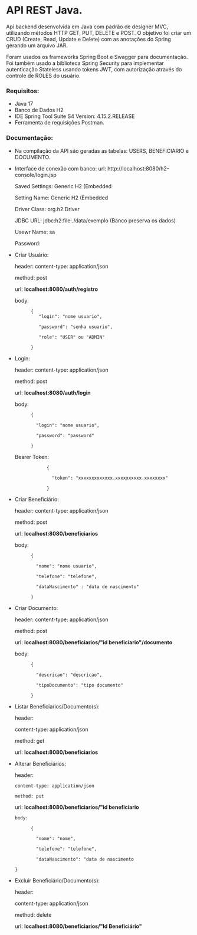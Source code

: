 # API REST Java.

Api backend desenvolvida em Java com padrão de designer MVC, utilizando métodos HTTP GET, PUT, DELETE e POST. 
O objetivo foi criar um CRUD (Create, Read, Update e Delete) com as anotações do Spring gerando um arquivo JAR.

Foram usados os frameworks Spring Boot e Swagger para documentação.
Foi também usado a biblioteca Spring Security para implementar autenticação Stateless usando tokens JWT, com autorização através do controle de ROLES do usuário.



### Requisitos: 
- Java 17
- Banco de Dados H2
- IDE Spring Tool Suite S4 Version: 4.15.2.RELEASE
- Ferramenta de requisições Postman.

### Documentação:

- Na compilação da API são geradas as tabelas: USERS, BENEFICIARIO e DOCUMENTO.

- Interface de conexão com banco:
  url:            http://localhost:8080/h2-console/login.jsp
  
  Saved Settings: Generic H2 (Embedded
  
  Setting Name:   Generic H2 (Embedded
  
  Driver Class:   org.h2.Driver
  
  JDBC URL:       jdbc:h2:file:./data/exemplo  (Banco preserva os dados)
  
  Usewr Name:     sa
  
  Password:

  
  
- Criar Usuário:
 
    header: content-type: application/json
  
    method: post
  
    url:    **localhost:8080/auth/registro**
  
    body:            
  
            {
               "login": "nome usuario",
  
               "password": "senha usuario",
  
               "role": "USER" ou "ADMIN"
  
            }
  

- Login:

    header: content-type: application/json

    method: post

    url:    **localhost:8080/auth/login**

    body:

            {

              "login": "nome usuario",

              "password": "password"

            }

    Bearer Token:

                  {

                    "token": "xxxxxxxxxxxxx.xxxxxxxxxx.xxxxxxxx"

                  }

- Criar Beneficiário:

    header: content-type: application/json

    method: post

    url:    **localhost:8080/beneficiarios**

    body:

            {

              "nome": "nome usuario",

              "telefone": "telefone",

              "dataNascimento" : "data de nascimento"

            }

- Criar Documento:

    header: content-type: application/json

    method: post

    url:    **localhost:8080/beneficiarios/"id beneficiario"/documento**

    body:

            {

              "descricao": "descricao",

              "tipoDocumento": "tipo documento"

            }

- Listar Beneficiarios/Documento(s):

    header:

    content-type: application/json

    method: get

    url:    **localhost:8080/beneficiarios**


- Alterar Beneficiários:

    header:

      content-type: application/json

      method: put


  url:  **localhost:8080/beneficiarios/"id beneficiario**

      body:

            {

              "nome": "nome",

              "telefone": "telefone",

              "dataNascimento": "data de nascimento

      }


- Excluir Beneficiário/Documento(s):

  header:

    content-type: application/json

    method: delete

    url:  **localhost:8080/beneficiarios/"Id Beneficiário"**

  
